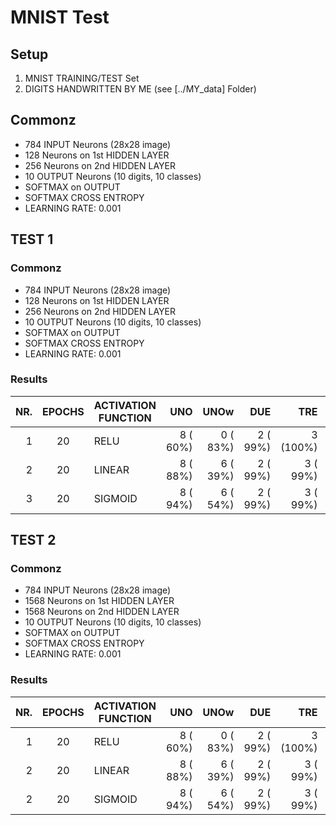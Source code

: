 # MNIST Test

## Setup

1. MNIST TRAINING/TEST Set
2. DIGITS HANDWRITTEN BY ME (see [../MY_data] Folder)

## Commonz

- 784 INPUT Neurons (28x28 image)
- 128 Neurons on 1st HIDDEN LAYER
- 256 Neurons on 2nd HIDDEN LAYER
-  10 OUTPUT Neurons (10 digits, 10 classes)
- SOFTMAX on OUTPUT
- SOFTMAX CROSS ENTROPY
- LEARNING RATE: 0.001

## TEST 1

### Commonz

- 784 INPUT Neurons (28x28 image)
- 128 Neurons on 1st HIDDEN LAYER
- 256 Neurons on 2nd HIDDEN LAYER
-  10 OUTPUT Neurons (10 digits, 10 classes)
- SOFTMAX on OUTPUT
- SOFTMAX CROSS ENTROPY
- LEARNING RATE: 0.001

### Results

NR.  | EPOCHS | ACTIVATION FUNCTION | UNO      | UNOw     | DUE      | TRE      | QUATTRO  | CINQUE   | SEI      | SETTE    | OTTO     | NOVE
---: | :----: | ------------------- | -------: | -------: | -------: | -------: | -------: | -------: | -------: | -------: | -------: | --------:
 1   |   20   | RELU                | 8 ( 60%) | 0 ( 83%) | 2 ( 99%) | 3 (100%) | 4 ( 99%) | 3 ( 99%) | 6 ( 99%) | 2 ( 62%) | 3 (100%) | 2 ( 99%)
 2   |   20   | LINEAR              | 8 ( 88%) | 6 ( 39%) | 2 ( 99%) | 3 ( 99%) | 9 ( 54%) | 3 (100%) | 6 ( 99%) | 3 ( 94%) | 3 ( 99%) | 2 ( 86%)
 3   |   20   | SIGMOID             | 8 ( 94%) | 6 ( 54%) | 2 ( 99%) | 3 ( 99%) | 4 ( 99%) | 2 ( 92%) | 6 ( 99%) | 2 ( 99%) | 3 ( 99%) | 2 ( 73%)


 ## TEST 2

 ### Commonz

 -  784 INPUT Neurons (28x28 image)
 - 1568 Neurons on 1st HIDDEN LAYER
 - 1568 Neurons on 2nd HIDDEN LAYER
 -   10 OUTPUT Neurons (10 digits, 10 classes)
 - SOFTMAX on OUTPUT
 - SOFTMAX CROSS ENTROPY
 - LEARNING RATE: 0.001

 ### Results

 NR.  | EPOCHS | ACTIVATION FUNCTION | UNO      | UNOw     | DUE      | TRE      | QUATTRO  | CINQUE   | SEI      | SETTE    | OTTO     | NOVE
 ---: | :----: | ------------------- | -------: | -------: | -------: | -------: | -------: | -------: | -------: | -------: | -------: | --------:
  1   |   20   | RELU                | 8 ( 60%) | 0 ( 83%) | 2 ( 99%) | 3 (100%) | 4 ( 99%) | 3 ( 99%) | 6 ( 99%) | 2 ( 62%) | 3 (100%) | 2 ( 99%)
  2   |   20   | LINEAR              | 8 ( 88%) | 6 ( 39%) | 2 ( 99%) | 3 ( 99%) | 9 ( 54%) | 3 (100%) | 6 ( 99%) | 3 ( 94%) | 3 ( 99%) | 2 ( 86%)
  2   |   20   | SIGMOID             | 8 ( 94%) | 6 ( 54%) | 2 ( 99%) | 3 ( 99%) | 4 ( 99%) | 2 ( 92%) | 6 ( 99%) | 2 ( 99%) | 3 ( 99%) | 2 ( 73%)
